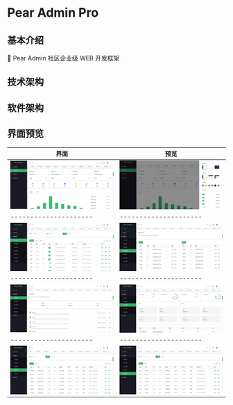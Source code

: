 # Pear Admin Pro

## 基本介绍

🦄 Pear Admin 社区企业级 WEB 开发框架

## 技术架构


## 软件架构


## 界面预览

| 界面              |                预览  |  
|---------------------|---------------------|
| ![](readmes/1.jpg)  | ![](readmes/2.jpg)  |
|---------------------|---------------------|
| ![](readmes/3.jpg)|  ![](readmes/4.jpg)   |
|---------------------|---------------------|
| ![](readmes/5.jpg)|  ![](readmes/6.jpg)   |
|---------------------|---------------------|
| ![](readmes/7.jpg)|  ![](readmes/8.jpg)   |
